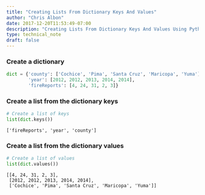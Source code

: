 ```yaml
---
title: "Creating Lists From Dictionary Keys And Values"
author: "Chris Albon"
date: 2017-12-20T11:53:49-07:00
description: "Creating Lists From Dictionary Keys And Values Using Python."
type: technical_note
draft: false
---
```

### Create a dictionary


```python
dict = {'county': ['Cochice', 'Pima', 'Santa Cruz', 'Maricopa', 'Yuma'], 
        'year': [2012, 2012, 2013, 2014, 2014], 
        'fireReports': [4, 24, 31, 2, 3]}
```

### Create a list from the dictionary keys


```python
# Create a list of keys
list(dict.keys())
```




    ['fireReports', 'year', 'county']



### Create a list from the  dictionary values


```python
# Create a list of values
list(dict.values())
```




    [[4, 24, 31, 2, 3],
     [2012, 2012, 2013, 2014, 2014],
     ['Cochice', 'Pima', 'Santa Cruz', 'Maricopa', 'Yuma']]


